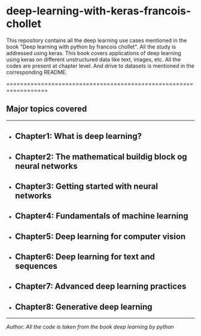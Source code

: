 # deep-learning-with-keras-francois-chollet
This repository contains all the deep learning use cases mentioned in the book "Deep learning with python by francois chollet". All the study is addressed using keras. This book covers applications of deep learning using keras on different unstructured data like text, images, etc. All the codes are present at chapter level. And drive to datasets is mentioned in the corresponding README.

==================================================================

## Major topics covered
- - - -

+ Chapter1: What is deep learning? 
    - 

+ Chapter2: The mathematical buildig block og neural networks
    - 

+ Chapter3: Getting started with neural networks
    - 

+ Chapter4: Fundamentals of machine learning
    -

+ Chapter5: Deep learning for computer vision
    -

+ Chapter6: Deep learning for text and sequences
    -

+ Chapter7: Advanced deep learning practices
    -

+ Chapter8: Generative deep learning 
    -

- - - -

*Author: All the code is taken from the book deep learning by python*
